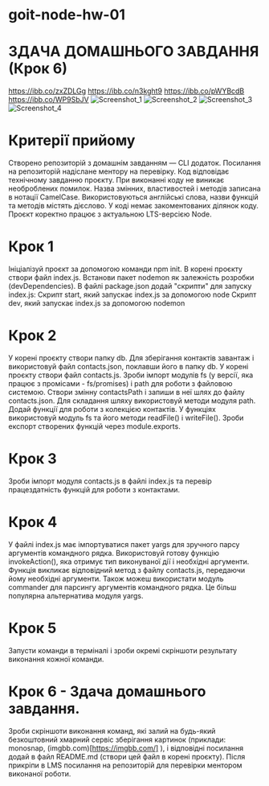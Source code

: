 # goit-node-hw-01

# ЗДАЧА ДОМАШНЬОГО ЗАВДАННЯ (Крок 6)

https://ibb.co/zxZDLGg
https://ibb.co/n3kght9
https://ibb.co/pWYBcdB
https://ibb.co/WP9SbJV
![Screenshot_1](https://github.com/Primushko/goit-node-hw-01/assets/118399900/24f9fa7e-a401-44d1-a8bb-84fb13773363)
![Screenshot_2](https://github.com/Primushko/goit-node-hw-01/assets/118399900/fe9bfbd0-ef0c-4b0b-a75e-7cf46a175331)
![Screenshot_3](https://github.com/Primushko/goit-node-hw-01/assets/118399900/f19250ad-80f4-4317-86c6-858b9c9cd390)
![Screenshot_4](https://github.com/Primushko/goit-node-hw-01/assets/118399900/ced8cdb5-5c6c-42b0-bcfe-54a127ec9533)

# Критерії прийому

Створено репозиторій з домашнім завданням — CLI додаток.
Посилання на репозиторій надіслане ментору на перевірку.
Код відповідає технічному завданню проєкту.
При виконанні коду не виникає необроблених помилок.
Назва змінних, властивостей і методів записана в нотації СamelCase.
Використовуються англійські слова, назви функцій та методів містять дієслово.
У коді немає закоментованих ділянок коду.
Проєкт коректно працює з актуальною LTS-версією Node.

# Крок 1

Ініціалізуй проєкт за допомогою команди npm init.
В корені проєкту створи файл index.js.
Встанови пакет nodemon як залежність розробки (devDependencies).
В файлі package.json додай "скрипти" для запуску index.js:
Скрипт start, який запускає index.js за допомогою node
Скрипт dev, який запускає index.js за допомогою nodemon

# Крок 2

У корені проєкту створи папку db. Для зберігання контактів завантаж і використовуй файл contacts.json, поклавши його в папку db.
У корені проєкту створи файл contacts.js.
Зроби імпорт модулів fs (у версії, яка працює з промісами - fs/promises) і path для роботи з файловою системою.
Створи змінну contactsPath і запиши в неї шлях до файлу contacts.json. Для складання шляху використовуй методи модуля path.
Додай функції для роботи з колекцією контактів. У функціях використовуй модуль fs та його методи readFile() і writeFile().
Зроби експорт створених функцій через module.exports.

# Крок 3

Зроби імпорт модуля contacts.js в файлі index.js та перевір працездатність функцій для роботи з контактами.

# Крок 4

У файлі index.js має імпортуватися пакет yargs для зручного парсу аргументів командного рядка. Використовуй готову функцію invokeAction(), яка отримує тип виконуваної дії і необхідні аргументи. Функція викликає відповідний метод з файлу contacts.js, передаючи йому необхідні аргументи.
Також можеш використати модуль commander для парсингу аргументів командного рядка. Це більш популярна альтернатива модуля yargs.

# Крок 5

Запусти команди в терміналі і зроби окремі скріншоти результату виконання кожної команди.

# Крок 6 - Здача домашнього завдання.

Зроби скріншоти виконання команд, які залий на будь-який безкоштовний хмарний сервіс зберігання картинок (приклади: monosnap, (imgbb.com)[https://imgbb.com/] ), і відповідні посилання додай в файл README.md (створи цей файл в корені проєкту). Після прикріпи в LMS посилання на репозиторій для перевірки ментором виконаної роботи.
